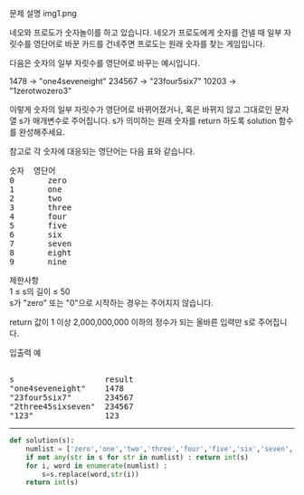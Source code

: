 문제 설명
img1.png

네오와 프로도가 숫자놀이를 하고 있습니다. 네오가 프로도에게 숫자를 건넬 때 일부 자릿수를 영단어로 바꾼 카드를 건네주면 프로도는 원래 숫자를 찾는 게임입니다.

다음은 숫자의 일부 자릿수를 영단어로 바꾸는 예시입니다.

1478 → "one4seveneight"
234567 → "23four5six7"
10203 → "1zerotwozero3"  

이렇게 숫자의 일부 자릿수가 영단어로 바뀌어졌거나, 혹은 바뀌지 않고 그대로인 문자열 s가 매개변수로 주어집니다. s가 의미하는 원래 숫자를 return 하도록 solution 함수를 완성해주세요.  


참고로 각 숫자에 대응되는 영단어는 다음 표와 같습니다.

<pre>
숫자	영단어  
0   	zero  
1   	one  
2   	two  
3   	three  
4   	four  
5   	five  
6   	six  
7   	seven  
8   	eight  
9   	nine  
</pre>

제한사항  
1 ≤ s의 길이 ≤ 50  
s가 "zero" 또는 "0"으로 시작하는 경우는 주어지지 않습니다.  

return 값이 1 이상 2,000,000,000 이하의 정수가 되는 올바른 입력만 s로 주어집니다.  

입출력 예 
<pre> 
s               	result  
"one4seveneight"	1478  
"23four5six7"   	234567  
"2three45sixseven"	234567  
"123"	            123  
</pre>
---
```python
def solution(s):
    numlist = ['zero','one','two','three','four','five','six','seven','eight','nine']
    if not any(str in s for str in numlist) : return int(s)
    for i, word in enumerate(numlist) :
        s=s.replace(word,str(i))
    return int(s)
```